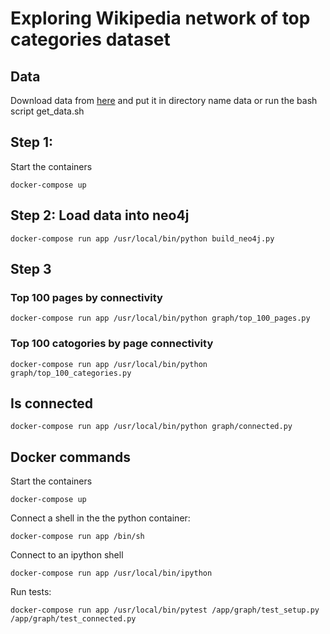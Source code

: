 # Exploring Wikipedia network of top categories dataset

## Data
Download data from [here](https://snap.stanford.edu/data/wiki-topcats.html) and put it in directory name data or run the bash script get_data.sh

## Step 1: 
Start the containers
```
docker-compose up
```

## Step 2: Load data into neo4j
```
docker-compose run app /usr/local/bin/python build_neo4j.py
```

## Step 3
### Top 100 pages by connectivity
```
docker-compose run app /usr/local/bin/python graph/top_100_pages.py
```

### Top 100 catogories by page connectivity
```
docker-compose run app /usr/local/bin/python graph/top_100_categories.py
```

## Is connected
```
docker-compose run app /usr/local/bin/python graph/connected.py
```

## Docker commands
Start the containers
```
docker-compose up
```

Connect a shell in the the python container:
```
docker-compose run app /bin/sh
```

Connect to an ipython shell
```
docker-compose run app /usr/local/bin/ipython
```

Run tests:
```
docker-compose run app /usr/local/bin/pytest /app/graph/test_setup.py /app/graph/test_connected.py
```
